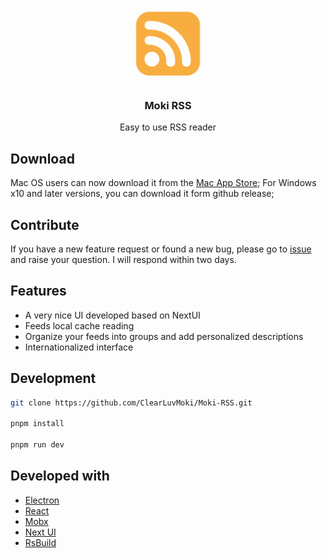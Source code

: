 <p align="center">
  <img width="120" height="120" src="https://github.com/ClearLuvMoki/Moki-RSS/blob/main/icons/icon.png?raw=true">
</p>

<h3 align="center">Moki RSS</h3>
<p align="center">Easy to use RSS reader</p>

[//]: # (<p align="center">)
[//]: # (    ![React Badge]&#40;https://img.shields.io/badge/React-61DAFB?logo=react&logoColor=000&style=flat&#41;)
[//]: # (    ![Electron Badge]&#40;https://img.shields.io/badge/Electron-8FD3E0?logo=electron&logoColor=fff&style=flat&#41;)
[//]: # (</p>)

## Download
Mac OS users can now download it from the [Mac App Store](https://apps.apple.com/app/id6547850651);
For Windows x10 and later versions, you can download it form github release;

## Contribute
If you have a new feature request or found a new bug, please go to [issue](https://github.com/ClearLuvMoki/Moki-RSS/issues) and raise your question. I will respond within two days.


## Features

-  A very nice UI developed based on NextUI
-  Feeds local cache reading
-  Organize your feeds into groups and add personalized descriptions
-  Internationalized interface

## Development
```bash
git clone https://github.com/ClearLuvMoki/Moki-RSS.git

pnpm install

pnpm run dev
```

## Developed with
- [Electron](https://github.com/electron/electron)
- [React](https://github.com/facebook/react)
- [Mobx](https://github.com/mobxjs/mobx)
- [Next UI](https://github.com/nextui-org/nextui)
- [RsBuild](https://github.com/web-infra-dev/rsbuild)



